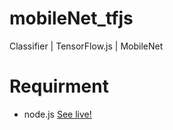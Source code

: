 # mobileNet_tfjs
Classifier | TensorFlow.js | MobileNet

# Requirment
  - node.js
[See live!](https://mobilenettfjs-5ctwrkyoj.now.sh/predict.html)

